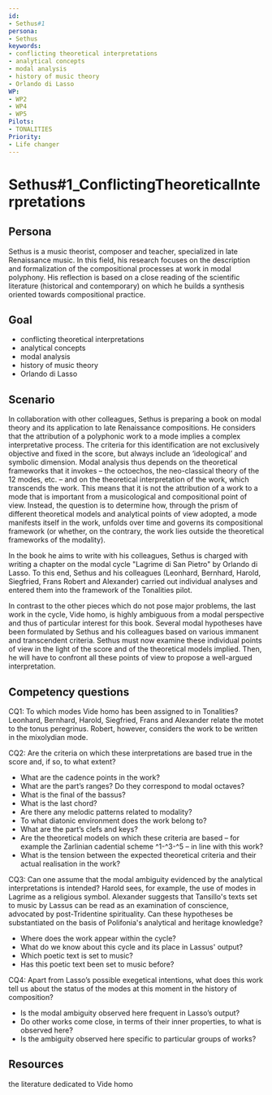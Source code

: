 ```yaml
---
id: 
- Sethus#1
persona: 
- Sethus
keywords: 
- conflicting theoretical interpretations
- analytical concepts
- modal analysis
- history of music theory
- Orlando di Lasso
WP:
- WP2
- WP4
- WP5
Pilots:
- TONALITIES
Priority:
- Life changer
---
```

# Sethus#1_ConflictingTheoreticalInterpretations

## Persona
Sethus is a music theorist, composer and teacher, specialized in late Renaissance music. In this field, his research focuses on the description and formalization of the compositional processes at work in modal polyphony. His reflection is based on a close reading of the scientific literature (historical and contemporary) on which he builds a synthesis oriented towards compositional practice.

## Goal 
- conflicting theoretical interpretations
- analytical concepts
- modal analysis
- history of music theory
- Orlando di Lasso

## Scenario  

In collaboration with other colleagues, Sethus is preparing a book on modal theory and its application to late Renaissance compositions. He considers that the attribution of a polyphonic work to a mode implies a complex interpretative process. The criteria for this identification are not exclusively objective and fixed in the score, but always include an ‘ideological’ and symbolic dimension. Modal analysis thus depends on the theoretical frameworks that it invokes – the octoechos, the neo-classical theory of the 12 modes, etc. – and on the theoretical interpretation of the work, which transcends the work. This means that it is not the attribution of a work to a mode that is important from a musicological and compositional point of view. Instead, the question is to determine how, through the prism of different theoretical models and analytical points of view adopted, a mode manifests itself in the work, unfolds over time and governs its compositional framework (or whether, on the contrary, the work lies outside the theoretical frameworks of the modality). 

In the book he aims to write with his colleagues, Sethus is charged with writing a chapter on the modal cycle "Lagrime di San Pietro" by Orlando di Lasso. To this end, Sethus and his colleagues (Leonhard, Bernhard, Harold, Siegfried, Frans Robert and Alexander) carried out individual analyses and entered them into the framework of the Tonalities pilot. 

In contrast to the other pieces which do not pose major problems, the last work in the cycle, Vide homo, is highly ambiguous from a modal perspective and thus of particular interest for this book. Several modal hypotheses have been formulated by Sethus and his colleagues based on various immanent and transcendent criteria. Sethus must now examine these individual points of view in the light of the score and of the theoretical models implied. Then, he will have to confront all these points of view to propose a well-argued interpretation.

## Competency questions 

CQ1: To which modes Vide homo has been assigned to in Tonalities? Leonhard, Bernhard, Harold, Siegfried, Frans and Alexander relate the motet to the tonus peregrinus. Robert, however, considers the work to be written in the mixolydian mode. 

CQ2: Are the criteria on which these interpretations are based true in the score and, if so, to what extent? 
   - What are the cadence points in the work? 
   - What are the part’s ranges?  Do they correspond to modal octaves? 
   - What is the final of the bassus? 
   - What is the last chord? 
   - Are there any melodic patterns related to modality? 
   - To what diatonic environment does the work belong to? 
   - What are the part’s clefs and keys? 
   - Are the theoretical models on which these criteria are based – for example the Zarlinian cadential scheme ^1-^3-^5 – in line with this work? 
   - What is the tension between the expected theoretical criteria and their actual realisation in the work? 

CQ3: Can one assume that the modal ambiguity evidenced by the analytical interpretations is intended? Harold sees, for example, the use of modes in Lagrime as a religious symbol. Alexander suggests that Tansillo's texts set to music by Lassus can be read as an examination of conscience, advocated by post-Tridentine spirituality. Can these hypotheses be substantiated on the basis of Polifonia's analytical and heritage knowledge? 
   - Where does the work appear within the cycle? 
   - What do we know about this cycle and its place in Lassus' output? 
   - Which poetic text is set to music? 
   - Has this poetic text been set to music before? 

CQ4: Apart from Lasso’s possible exegetical intentions, what does this work tell us about the status of the modes at this moment in the history of composition? 
   - Is the modal ambiguity observed here frequent in Lasso’s output? 
   - Do other works come close, in terms of their inner properties, to what is observed here? 
   - Is the ambiguity observed here specific to particular groups of works? 

## Resources
the literature dedicated to Vide homo
